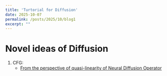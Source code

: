 ```yaml
---
title: 'Turtorial for Diffusion'
date: 2025-10-07
permalink: /posts/2025/10/blog1
excerpt: ""
---
```


# Novel ideas of Diffusion

1. CFG:
   - [From the perspective of quasi-linearity of Neural Diffusion Operator](https://zhuanlan.zhihu.com/p/588808879)